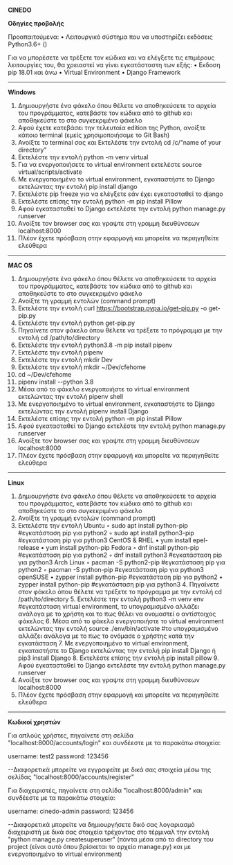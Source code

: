 **CINEDO**

**Οδηγίες προβολής**

Προαπαιτούμενα: 
• Λειτουργικό σύστημα που να υποστηρίζει εκδόσεις Python3.6+ ()

Για να μπορέσετε να τρέξετε τον κώδικα και να ελέγξετε τις επιμέρους λειτουργίες του, θα χρειαστεί να γίνει εγκατάσταστη των εξής: 
• Εκδοση pip 18.01 και άνω 
• Virtual Environment 
• Django Framework

---

**Windows**

   1. Δημιουργήστε ένα φάκελο όπου θέλετε να αποθηκεύσετε τα αρχεία του προγράμματος, κατεβάστε τον κώδικα από το github και αποθηκεύστε το στο συγκεκριμένο φάκελο
   2. Αφού έχετε κατεβάσει την τελευταία edition της Python, ανοίξτε κάποιο terminal (εμείς χρησιμοποιήσαμε το Git Bash)
   3. Ανοίξτε το terminal σας και Εκτελέστε την εντολή cd /c/"name of your directory"
   4. Εκτελέστε την εντολή python -m venv virtual
   5. Για να ενεργοποιήσετε το virtual environment εκτελέστε source virtual/scripts/activate
   6. Με ενεργοποιημένο το virtual environment, εγκαταστήστε το Django εκτελώντας την εντολή pip install django
   7. Εκτελέστε pip freeze για να ελέγξετε εάν έχει εγκατασταθεί το django
   8. Εκτελέστε επίσης την εντολή python -m pip install Pillow
   9. Αφού εγκατασταθεί το Django εκτελέστε την εντολή python manage.py runserver
  10.  Aνοίξτε τον browser σας και γραψτε στη γραμμη διευθύνσεων localhost:8000
  11.  Πλέον έχετε πρόσβαση στην εφαρμογή και μπορείτε να περιηγηθείτε ελεύθερα

---

**MAC OS**

   1. Δημιουργήστε ένα φάκελο όπου θέλετε να αποθηκεύσετε τα αρχεία του προγράμματος, κατεβάστε τον κώδικα από το github και αποθηκεύστε το στο συγκεκριμένο φάκελο
   2. Ανοίξτε τη γραμμή εντολών (command prompt)
   3. Εκτελέστε την εντολή curl https://bootstrap.pypa.io/get-pip.py -o get-pip.py
   4. Εκτελέστε την εντολή python get-pip.py
   5. Πηγαίνετε στον φάκελο όπου θέλετε να τρέξετε το πρόγραμμα με την εντολή cd /path/to/directory
   6. Εκτελέστε την εντολή python3.8 -m pip install pipenv
   7. Εκτελέστε την εντολή pipenv
   8. Εκτελέστε την εντολή mkdir Dev
   9. Εκτελέστε την εντολή mkdir ~/Dev/cfehome
  10. cd ~/Dev/cfehome
  11. pipenv install --python 3.8
  12. Μέσα από το φάκελο ενεργοποιήστε το virtual environment εκτελώντας την εντολή pipenv shell
  13. Με ενεργοποιημένο το virtual environment, εγκαταστήστε το Django εκτελώντας την εντολή pipenv install Django
  14. Εκτελέστε επίσης την εντολή python -m pip install Pillow
  15. Αφού εγκατασταθεί το Django εκτελέστε την εντολή python manage.py runserver
  16. Aνοίξτε τον browser σας και γραψτε στη γραμμη διευθύνσεων localhost:8000
  17. Πλέον έχετε πρόσβαση στην εφαρμογή και μπορείτε να περιηγηθείτε ελεύθερα

---

**Linux**

   1. Δημιουργήστε ένα φάκελο όπου θέλετε να αποθηκεύσετε τα αρχεία του προγράμματος, κατεβάστε τον κώδικα από το github και αποθηκεύστε το στο συγκεκριμένο φάκελο
   2. Ανοίξτε τη γραμμή εντολών (command prompt)
   3. Εκτελέστε την εντολή
      Ubuntu 
        ◦ sudo apt install python-pip #εγκατάσταση pip για python2 
        ◦ sudo apt install python3-pip #εγκατάσταση pip για python3
      CentOS & RHEL 
        • yum install epel-release 
        • yum install python-pip
      Fedora 
        ◦ dnf install python-pip #εγκατάσταση pip για python2 
        ◦ dnf install python3 #εγκατάσταση pip για python3
      Arch Linux 
        ◦ pacman -S python2-pip #εγκατάσταση pip για python2 
        ◦ pacman -S python-pip #εγκατάσταση pip για python3
      openSUSE 
        • zypper install python-pip #εγκατάσταση pip για python2 
        • zypper install python-pip #εγκατάσταση pip για python3
    4. Πηγαίνετε στον φάκελο όπου θέλετε να τρέξετε το πρόγραμμα με την εντολή cd /path/to/directory
    5. Εκτελέστε την εντολή python3 -m venv env #εγκατάσταση virtual environment, το υπογραμισμένο αλλάζει ανάλογα με το χρήστη και το πως θέλει να ονομαστεί ο αντίστοιχος φάκελος
    6. Μέσα από το φάκελο ενεργοποιήστε το virtual environment εκτελώντας την εντολή source ./env/bin/activate #το υπογραμισμένο αλλάζει ανάλογα με το πως το ονόμασε ο χρήστης κατά την εγκατάσταση
    7. Με ενεργοποιημένο το virtual environment, εγκαταστήστε το Django εκτελώντας την εντολή pip install Django ή pip3 install Django
    8. Εκτελέστε επίσης την εντολή pip install pillow
    9. Αφού εγκατασταθεί το Django εκτελέστε την εντολή python manage.py runserver
   10. Aνοίξτε τον browser σας και γραψτε στη γραμμη διευθύνσεων localhost:8000
   11. Πλέον έχετε πρόσβαση στην εφαρμογή και μπορείτε να περιηγηθείτε ελεύθερα

---
**Κωδικοί χρηστών**

Για απλούς χρήστες, πηγαίνετε στη σελίδα "localhost:8000/accounts/login" και συνδέεστε με τα παρακάτω στοιχεία:

  username: test2
  password: 123456

--Διαφορετικά μπορείτε να εγγραφείτε με δικά σας στοιχεία μέσω της σελίδας "localhost:8000/accounts/register"


Για διαχειριστές, πηγαίνετε στη σελίδα "localhost:8000/admin" και συνδέεστε με τα παρακάτω στοιχεία:

  username: cinedo-admin
  password: 123456

--Διαφορετικά μπορείτε να δημιουργήσετε δικό σας λογαριασμό διαχειριστή με δικά σας στοιχεία τρέχοντας στο τέρμιναλ την εντολή "python manage.py createsuperuser" (πάντα μέσα από το directory του project (είναι αυτό όπου βρίσκεται το αρχείο manage.py) και με ενεργοποιημένο το virtual environment)
